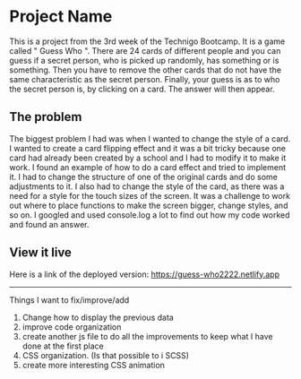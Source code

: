 # Project Name

This is a project from the 3rd week of the Technigo Bootcamp. It is a game called " Guess Who ". There are 24 cards of different people and you can guess if a secret person, who is picked up randomly, has something or is something.
Then you have to remove the other cards that do not have the same characteristic as the secret person. Finally, your guess is as to who the secret person is, by clicking on a card. The answer will then appear.

## The problem

The biggest problem I had was when I wanted to change the style of a card. I wanted to create a card flipping effect and it was a bit tricky because one card had already been created by a school and I had to modify it to make it work. I found an example of how to do a card effect and tried to implement it. I had to change the structure of one of the original cards and do some adjustments to it. I also had to change the style of the card, as there was a need for a style for the touch sizes of the screen. It was a challenge to work out where to place functions to make the screen bigger, change styles, and so on. I googled and used console.log a lot to find out how my code worked and found an answer.

## View it live

Here is a link of the deployed version: https://guess-who2222.netlify.app


-----------------------------------------------
Things I want to fix/improve/add
1. Change how to display the previous data
2. improve code organization
3. create another js file to do all the improvements to keep what I have done at the first place
4. CSS organization. (Is that possible to i SCSS)
5. create more interesting CSS animation
